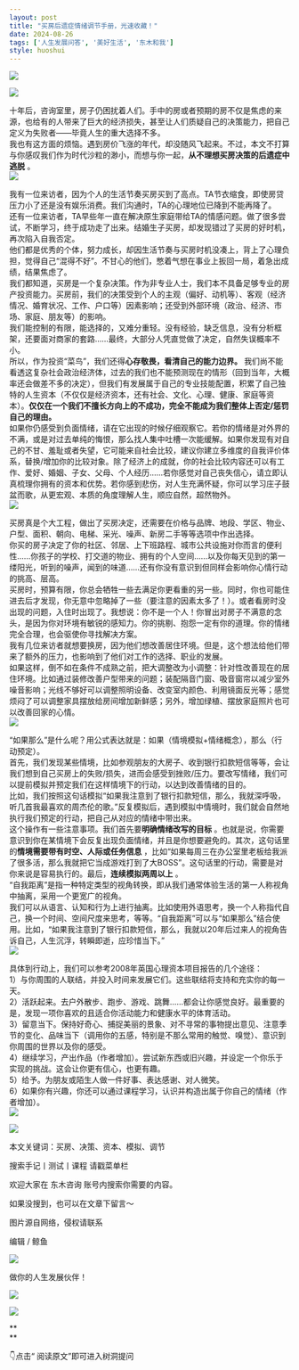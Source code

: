 ```yaml
---
layout: post
title: "买房后遗症情绪调节手册，光速收藏！"
date: 2024-08-26
tags: ['人生发展问答', '美好生活', '东木和我']
style: huoshui
---
```


![](/assets/post_images/2024-08-26-17319183239370.81546621758648.jpeg)




![](/assets/post_images/2024-08-26-17319183213970.75859040598961.jpeg)

十年后，咨询室里，房子仍困扰着人们。手中的房或者预期的房不仅是焦虑的来源，也给有的人带来了巨大的经济损失，甚至让人们质疑自己的决策能力，把自己定义为失败者——毕竟人生的重大选择不多。  
我也有这方面的烦恼。遇到房价飞涨的年代，却没随风飞起来。不过，本文不打算与你感叹我们作为时代沙粒的渺小，而想与你一起，**从不理想买房决策的后遗症中逃脱**
。  
![](/assets/post_images/2024-08-26-17319183239790.6517433716169312.jpeg)

我有一位来访者，因为个人的生活节奏买房买到了高点。TA节衣缩食，即使房贷压力小了还是没有娱乐消费。我们沟通时，TA的心理地位已降到不能再降了。  
还有一位来访者，TA早些年一直在解决原生家庭带给TA的情感问题。做了很多尝试，不断学习，终于成功走了出来。结婚生子买房，却发现错过了买房的好时机，再次陷入自我否定。  
他们都是优秀的个体，努力成长，却因生活节奏与买房时机没凑上，背上了心理负担，觉得自己“混得不好”。不甘心的他们，憋着气想在事业上扳回一局，着急出成绩，结果焦虑了。  
我们都知道，买房是一个复杂决策。作为非专业人士，我们本不具备足够专业的房产投资能力。买房前，我们的决策受到个人的主观（偏好、动机等）、客观（经济情况、婚育状况、工作、户口等）因素影响；还受到外部环境（政治、经济、市场、家庭、朋友等）的影响。  
我们能控制的有限，能选择的，又难分重轻。没有经验，缺乏信息，没有分析框架，还要面对商家的套路……最终，大部分人凭直觉做了决定，自然失误概率不小。  
所以，作为投资“菜鸟”，我们还得**心存敬畏，看清自己的能力边界。**
我们尚不能看透这复杂社会政治经济体，过去的我们也不能预测现在的情形（回到当年，大概率还会做差不多的决定），但我们有发展属于自己的专业技能配置，积累了自己独特的人生资本（不仅仅是经济资本，还有社会、文化、心理、健康、家庭等资本）。**仅仅在一个我们不擅长方向上的不成功，完全不能成为我们整体上否定/惩罚自己的理由。**  
如果你仍感受到负面情绪，请在它出现的时候仔细观察它。若你的情绪是对外界的不满，或是对过去单纯的悔恨，那么找人集中吐槽一次能缓解。如果你发现有对自己的不甘、羞耻或者失望，它可能来自社会比较，建议你建立多维度的自我评价体系，替换/增加你的比较对象。除了经济上的成就，你的社会比较内容还可以有工作、爱好、婚姻、子女、父母、个人经历……若你感觉对自己丧失信心，请立即认真梳理你拥有的资本和优势。若你感到悲伤，对人生充满怀疑，你可以学习庄子鼓盆而歌，从更宏观、本质的角度理解人生，顺应自然，超然物外。  
![](/assets/post_images/2024-08-26-17319183214960.6173157943989935.jpeg)

买房真是个大工程，做出了买房决定，还需要在价格与品牌、地段、学区、物业、户型、面积、朝向、电梯、采光、噪声、新房二手等等选项中作出选择。  
你买的房子决定了你的社区、邻居、上下班路程、城市公共设施对你而言的便利性……你孩子的学校、打交道的物业、拥有的个人空间……以及你每天见到的第一缕阳光，听到的噪声，闻到的味道……还有你没有意识到但同样会影响你心情行动的挑高、层高。  
买房时，预算有限，你总会牺牲一些去满足你更看重的另一些。同时，你也可能住进去后才发现，你无意中忽略掉了一些（要注意的因素太多了！）。或者看房时没出现的问题，入住时出现了。我想说：你不是一个人！你冒出对房子不满意的念头，是因为你对环境有敏锐的感知力。你的挑剔、抱怨一定有你的道理。你的情绪完全合理，也会驱使你寻找解决方案。  
我有几位来访者就想要换房，因为他们想改善居住环境。但是，这个想法给他们带来了额外的压力，也影响到了他们对工作的选择、职业的发展。  
如果这样，倒不如在条件不成熟之前，把大调整改为小调整：针对性改善现在的居住环境。比如通过装修改善户型带来的问题；装配隔音门窗、吸音窗帘以减少室外噪音影响；光线不够好可以调整照明设备、改变室内颜色、利用镜面反光等；感觉烦闷了可以调整家具摆放给房间增加新鲜感；另外，增加绿植、摆放家庭照片也可以改善回家的心情。  
![](/assets/post_images/2024-08-26-17319183215290.1455239142866276.jpeg)

“如果那么”是什么呢？用公式表达就是：如果（情境模拟+情绪概念），那么（行动预定）。  
首先，我们发现某些情境，比如参观朋友的大房子、收到银行扣款短信等等，会让我们想到自己买房上的失败/损失，进而会感受到挫败/压力。要改写情绪，我们可以提前模拟并预定我们在这样情境下的行动，以达到改善情绪的目的。  
比如，我们按照这句话模拟“如果我注意到了银行扣款短信，那么，我就深呼吸，听几首我最喜欢的周杰伦的歌。”反复模拟后，遇到模拟中情境时，我们就会自然地执行我们预定的行动，把自己从对应的情绪中带出来。  
这个操作有一些注意事项。我们首先要**明确情绪改写的目标**
。也就是说，你需要意识到你在某情境下会反复出现负面情绪，并且是你想要避免的。其次，这句话里的**情境需要带有时空、人际或任务信息**
，比如“如果每周三在办公室里老板给我派了很多活，那么我就把它当成游戏打到了大BOSS”。这句话里的行动，需要是对你来说是容易执行的。最后，**连续模拟两周以上**
。  
“自我距离”是指一种特定类型的视角转换，即从我们通常体验生活的第一人称视角中抽离，采用一个更宽广的视角。  
我们可以从语言、认知和行为上进行抽离。比如使用外语思考，换一个人称指代自己，换一个时间、空间尺度来思考，等等。“自我距离”可以与“如果那么”结合使用。比如，“如果我注意到了银行扣款短信，那么，我就以20年后过来人的视角告诉自己，人生沉浮，转瞬即逝，应珍惜当下。”  
![](/assets/post_images/2024-08-26-17319183216960.5677641765252859.png)

具体到行动上，我们可以参考2008年英国心理资本项目报告的几个途径：  
1）与你周围的人联结，并投入时间来发展它们。这些联结将支持和充实你的每一天。  
2）活跃起来。去户外散步、跑步、游戏、跳舞……都会让你感觉良好。最重要的是，发现一项你喜欢的且适合你活动能力和健康水平的体育活动。  
3）留意当下。保持好奇心、捕捉美丽的景象、对不寻常的事物提出意见、注意季节的变化、品味当下（调用你的五感，特别是不那么常用的触觉、嗅觉）、意识到你周围的世界以及你的感受。  
4）继续学习，产出作品（作者增加）。尝试新东西或旧兴趣，并设定一个你乐于实现的挑战。这会让你更有信心，也更有趣。  
5）给予。为朋友或陌生人做一件好事、表达感谢、对人微笑。  
6）如果你有兴趣，你还可以通过课程学习，认识并构造出属于你自己的情绪（作者增加）。  
![](/assets/post_images/2024-08-26-17319183213820.41463441469489526.png)

![](/assets/post_images/2024-08-26-17319183213810.31259676396557956.png)

本文关键词：买房、决策、资本、模拟、调节  

搜索手记丨测试丨课程 请戳菜单栏

欢迎大家在 东木咨询 账号内搜索你需要的内容。

如果没搜到，也可以在文章下留言～

  

图片源自网络，侵权请联系

  

编辑 / 鲸鱼

![](/assets/post_images/2024-08-26-17319183213810.7924132539474615.webp)

做你的人生发展伙伴！

  

[![](/assets/post_images/2024-08-26-17319183222660.3755943571438365.png)](http://mp.weixin.qq.com/s?__biz=MzkyNTY0NTMzNQ==&mid=2247489038&idx=2&sn=175e4b053a335b47b340e3d8c919d5e3&chksm=c1c23976f6b5b06013d7c305de12a849b53d21f2d107e2bbe010b12ede3921e0b1acab754d8c&scene=21#wechat_redirect)  

![](/assets/post_images/2024-08-26-17319183214970.660578603450749.webp)

**  
**

👇点击“ 阅读原文”即可进入树洞提问